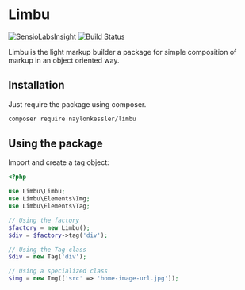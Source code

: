 # Limbu

[![SensioLabsInsight](https://insight.sensiolabs.com/projects/b7d56434-3be0-4c52-8548-e60e6389eb9c/big.png)](https://insight.sensiolabs.com/projects/b7d56434-3be0-4c52-8548-e60e6389eb9c)
[![Build Status](https://travis-ci.org/naylonkessler/limbu.svg?branch=master)](https://travis-ci.org/naylonkessler/limbu)

Limbu is the light markup builder a package for simple composition of markup in an object oriented way.

## Installation

Just require the package using composer.

```sh
composer require naylonkessler/limbu
```

## Using the package

Import and create a tag object:

```php
<?php

use Limbu\Limbu;
use Limbu\Elements\Img;
use Limbu\Elements\Tag;

// Using the factory
$factory = new Limbu();
$div = $factory->tag('div');

// Using the Tag class
$div = new Tag('div');

// Using a specialized class
$img = new Img(['src' => 'home-image-url.jpg']);
```
